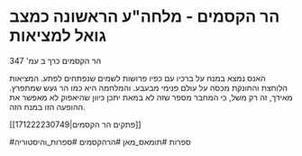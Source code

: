 # הר הקסמים - מלחה"ע הראשונה כמצב גואל למציאות

הר הקסמים כרך ב עמ' 347

האנס נמצא במנח על ברכיו עם כפיו פרושות לשמים שנפתחים לפתע. המציאות הלוחצת והחונקת מכסה על עולם פנימי מבעבע. והמלחמה היא כמו הר געש שמתפרץ.
מאידך, זה רק משל, כי המחבר מספר שזה לא במאת יתכן כיוון שהיאפוק לא מאפשר את ההופעה הזו במנח הזה.

[[171222230749|פתקים הר הקסמים]]

#ספרות
#תומאס_מאן
#הרהקסמים
#ספרות_והיסטוריה